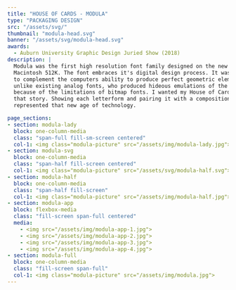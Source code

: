 ```yaml
---
title: "HOUSE OF CARDS - MODULA"
type: "PACKAGING DESIGN"
src: "/assets/svg/"
thumbnail: "modula-head.svg"
banner: "/assets/svg/modula-head.svg"
awards:
  - Auburn University Graphic Design Juried Show (2018)
description: |
  Modula was the first high resolution font family designed on the new Apple
  Macintosh 512K. The font embraces it's digital design process. It was designed
  to complement the computers ability to produce perfect geometric elements
  unlike existing analog fonts, who produced hideous emulations of the original
  because of the limitations of bitmap fonts. I wanted my House of Cards to tell
  that story. Showing each letterform and pairing it with a composition that
  represented that new age of technology.

page_sections:
- section: modula-lady
  block: one-column-media
  class: "span-full fill-sm-screen centered"
  col-1: <img class="modula-picture" src="/assets/img/modula-lady.jpg">
- section: modula-svg
  block: one-column-media
  class: "span-half fill-screen centered"
  col-1: <img class="modula-picture" src="/assets/svg/modula-half.svg">
- section: modula-half
  block: one-column-media
  class: "span-half fill-screen"
  col-1: <img class="modula-picture" src="/assets/img/modula-half.jpg">
- section: modula-app
  block: flexbox-media
  class: "fill-screen span-full centered"
  media:
    - <img src="/assets/img/modula-app-1.jpg">
    - <img src="/assets/img/modula-app-2.jpg">
    - <img src="/assets/img/modula-app-3.jpg">
    - <img src="/assets/img/modula-app-4.jpg">
- section: modula-full
  block: one-column-media
  class: "fill-screen span-full"
  col-1: <img class="modula-picture" src="/assets/img/modula.jpg">
---
```


